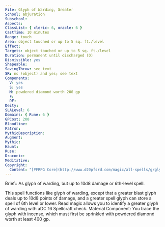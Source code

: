```yaml
---
File: Glyph of Warding, Greater
School: abjuration
Subschool: 
Aspects: 
ClassList: { cleric: 6, oracle: 6 }
CastTime: 10 minutes
Range: touch
Area: object touched or up to 5 sq. ft./level
Effect: 
Targets: object touched or up to 5 sq. ft./level
Duration: permanent until discharged (D)
Dismissible: yes
Shapeable: 
SavingThrow: see text
SR: no (object) and yes; see text
Components:
  V: yes
  S: yes
  M: powdered diamond worth 200 gp
  F: 
  DF: 
Deity: 
SLALevel: 6
Domains: { Rune: 6 }
GPCost: 200
Bloodline: 
Patron: 
MythicDescription: 
Augment: 
Mythic: 
Haunt: 
Ruse: 
Draconic: 
Meditative: 
Copyright:
  Content: "[PFRPG Core](http://www.d20pfsrd.com/magic/all-spells/g/glyph-of-warding)"
---
```

Brief:: As glyph of warding, but up to 10d8 damage or 6th-level spell.

This spell functions like glyph of warding, except that a greater blast glyph deals up to 10d8 points of damage, and a greater spell glyph can store a spell of 6th level or lower.  Read magic allows you to identify a greater glyph of warding with aDC 16 Spellcraft check.  Material Component: You trace the glyph with incense, which must first be sprinkled with powdered diamond worth at least 400 gp.
